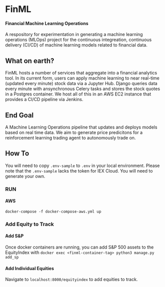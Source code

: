 # FinML
#### Financial Machine Learning Operations

A respository for experimentation in generating a machine learning operations (MLOps) project for the continuous integreation, continuous delivery (CI/CD) of machine learning models related to financial data.

## What on earth?
FinML hosts a number of services that aggregate into a financial analytics tool. In its current form, users can apply machine learning to near real-time (updated every minute) stock data via a Jupyter Hub. Django queries data every minute with ansynchronous Celery tasks and stores the stock quotes in a Postgres container. We host all of this in an AWS EC2 instance that provides a CI/CD pipeline via Jenkins.

## End Goal
A Machine Learning Operations pipeline that updates and deploys models based on real time data. We aim to generate price predicitons for a reinforcement learning trading agent to autonomously trade on.

## How To
You will need to copy `.env-sample` to `.env` in your local environment.
Please note that the `.env-sample` lacks the token for IEX Cloud. You will need to generate your own.

### RUN
#### AWS
`docker-compose -f docker-compose-aws.yml up`

### Add Equity to Track
#### Add S&P
Once docker containers are running, you can add S&P 500 assets to the EquityIndex with `docker exec <finml-container-tag> python3 manage.py add_sp`

#### Add Individual Equities
Navigate to `localhost:8000/equityindex` to add equities to track.
